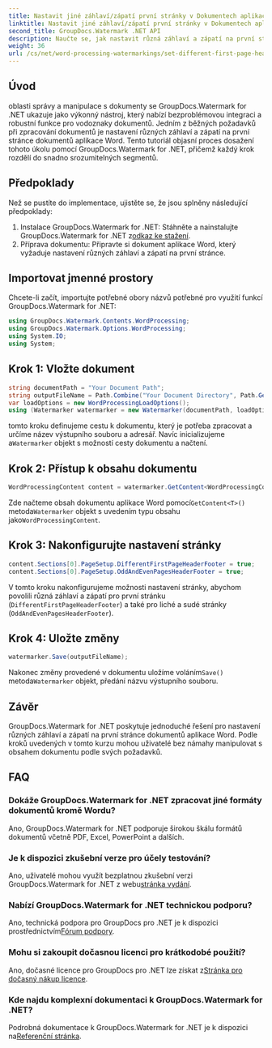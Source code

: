 ```yaml
---
title: Nastavit jiné záhlaví/zápatí první stránky v Dokumentech aplikace Word
linktitle: Nastavit jiné záhlaví/zápatí první stránky v Dokumentech aplikace Word
second_title: GroupDocs.Watermark .NET API
description: Naučte se, jak nastavit různá záhlaví a zápatí na první stránce dokumentů Word pomocí GroupDocs.Watermark for .NET.
weight: 36
url: /cs/net/word-processing-watermarkings/set-different-first-page-header-footer-word-docs/
---
```

## Úvod
oblasti správy a manipulace s dokumenty se GroupDocs.Watermark for .NET ukazuje jako výkonný nástroj, který nabízí bezproblémovou integraci a robustní funkce pro vodoznaky dokumentů. Jedním z běžných požadavků při zpracování dokumentů je nastavení různých záhlaví a zápatí na první stránce dokumentů aplikace Word. Tento tutoriál objasní proces dosažení tohoto úkolu pomocí GroupDocs.Watermark for .NET, přičemž každý krok rozdělí do snadno srozumitelných segmentů.
## Předpoklady
Než se pustíte do implementace, ujistěte se, že jsou splněny následující předpoklady:
1.  Instalace GroupDocs.Watermark for .NET: Stáhněte a nainstalujte GroupDocs.Watermark for .NET z[odkaz ke stažení](https://releases.groupdocs.com/Watermark/net/).
2. Příprava dokumentu: Připravte si dokument aplikace Word, který vyžaduje nastavení různých záhlaví a zápatí na první stránce.

## Importovat jmenné prostory
Chcete-li začít, importujte potřebné obory názvů potřebné pro využití funkcí GroupDocs.Watermark for .NET:
```csharp
using GroupDocs.Watermark.Contents.WordProcessing;
using GroupDocs.Watermark.Options.WordProcessing;
using System.IO;
using System;
```
## Krok 1: Vložte dokument
```csharp
string documentPath = "Your Document Path";
string outputFileName = Path.Combine("Your Document Directory", Path.GetFileName(documentPath));
var loadOptions = new WordProcessingLoadOptions();
using (Watermarker watermarker = new Watermarker(documentPath, loadOptions))
```
 tomto kroku definujeme cestu k dokumentu, který je potřeba zpracovat a určíme název výstupního souboru a adresář. Navíc inicializujeme a`Watermarker` objekt s možností cesty dokumentu a načtení.
## Krok 2: Přístup k obsahu dokumentu
```csharp
WordProcessingContent content = watermarker.GetContent<WordProcessingContent>();
```
 Zde načteme obsah dokumentu aplikace Word pomocí`GetContent<T>()` metoda`Watermarker` objekt s uvedením typu obsahu jako`WordProcessingContent`.
## Krok 3: Nakonfigurujte nastavení stránky
```csharp
content.Sections[0].PageSetup.DifferentFirstPageHeaderFooter = true;
content.Sections[0].PageSetup.OddAndEvenPagesHeaderFooter = true;
```
V tomto kroku nakonfigurujeme možnosti nastavení stránky, abychom povolili různá záhlaví a zápatí pro první stránku (`DifferentFirstPageHeaderFooter`) a také pro liché a sudé stránky (`OddAndEvenPagesHeaderFooter`).
## Krok 4: Uložte změny
```csharp
watermarker.Save(outputFileName);
```
 Nakonec změny provedené v dokumentu uložíme voláním`Save()` metoda`Watermarker` objekt, předání názvu výstupního souboru.

## Závěr
GroupDocs.Watermark for .NET poskytuje jednoduché řešení pro nastavení různých záhlaví a zápatí na první stránce dokumentů aplikace Word. Podle kroků uvedených v tomto kurzu mohou uživatelé bez námahy manipulovat s obsahem dokumentu podle svých požadavků.
## FAQ
### Dokáže GroupDocs.Watermark for .NET zpracovat jiné formáty dokumentů kromě Wordu?
Ano, GroupDocs.Watermark for .NET podporuje širokou škálu formátů dokumentů včetně PDF, Excel, PowerPoint a dalších.
### Je k dispozici zkušební verze pro účely testování?
Ano, uživatelé mohou využít bezplatnou zkušební verzi GroupDocs.Watermark for .NET z webu[stránka vydání](https://releases.groupdocs.com/).
### Nabízí GroupDocs.Watermark for .NET technickou podporu?
 Ano, technická podpora pro GroupDocs pro .NET je k dispozici prostřednictvím[Fórum podpory](https://forum.groupdocs.com/c/watermark/19).
### Mohu si zakoupit dočasnou licenci pro krátkodobé použití?
 Ano, dočasné licence pro GroupDocs pro .NET lze získat z[Stránka pro dočasný nákup licence](https://purchase.groupdocs.com/temporary-license/).
### Kde najdu komplexní dokumentaci k GroupDocs.Watermark for .NET?
 Podrobná dokumentace k GroupDocs.Watermark for .NET je k dispozici na[Referenční stránka](https://tutorials.groupdocs.com/Watermark/net/).